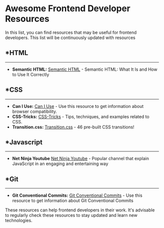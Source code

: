 # Awesome Frontend Developer Resources

In this list, you can find resources that may be useful for frontend developers.
This list will be continuously updated with resources

## \*HTML

---

- **Semantic HTML:** [Semantic HTML](https://www.semrush.com/blog/semantic-html5-guide/) - Semantic HTML: What It Is and How to Use It Correctly

## \*CSS

---

- **Can I Use:** [Can I Use](https://caniuse.com/) - Use this resource to get information about browser compatibility.
- **CSS-Tricks:** [CSS-Tricks](https://css-tricks.com/) - Tips, techniques, and examples related to CSS.
- **Transition.css:** [Transition.css](https://www.transition.style/) - 46 pre-built CSS transitions!

## \*Javascript

---

- **Net Ninja Youtube** [Net Ninja Youtube](https://www.youtube.com/@NetNinja) - Popular channel that explain JavaScript in an engaging and entertaining way

## \*Git

---

- **Git Conventional Commits:** [Git Conventional Commits](https://www.conventionalcommits.org/en/v1.0.0/) - Use this resource to get information about Git Conventional Commits

These resources can help frontend developers in their work. It's advisable to regularly check these resources to stay updated and learn new technologies.
